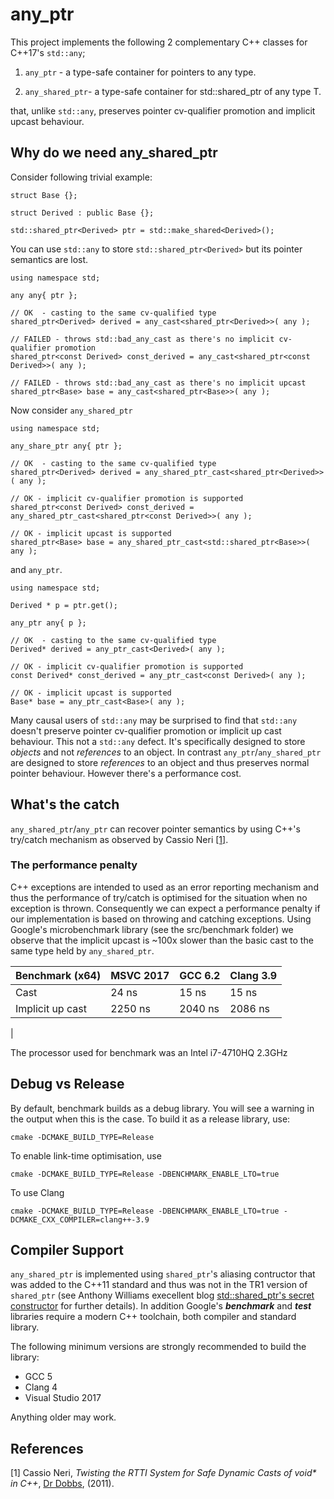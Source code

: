 # any_ptr
This project implements the following 2 complementary C++ classes for C++17's ```std::any```;

1. ```any_ptr``` - a type-safe container for pointers to any type. 

2. ```any_shared_ptr```- a type-safe container for std::shared_ptr<T> of any type T. 

that, unlike ```std::any```,  preserves pointer cv-qualifier promotion and implicit upcast behaviour. 

## Why do we need any_shared_ptr

Consider following trivial example:
```
struct Base {};

struct Derived : public Base {};

std::shared_ptr<Derived> ptr = std::make_shared<Derived>();
```
You can use ```std::any``` to store ```std::shared_ptr<Derived>``` but its pointer semantics are lost. 

```
using namespace std;

any any{ ptr };

// OK  - casting to the same cv-qualified type
shared_ptr<Derived> derived = any_cast<shared_ptr<Derived>>( any );  

// FAILED - throws std::bad_any_cast as there's no implicit cv-qualifier promotion
shared_ptr<const Derived> const_derived = any_cast<shared_ptr<const Derived>>( any );  

// FAILED - throws std::bad_any_cast as there's no implicit upcast
shared_ptr<Base> base = any_cast<shared_ptr<Base>>( any );
```
Now consider ```any_shared_ptr```
```
using namespace std;

any_share_ptr any{ ptr };

// OK  - casting to the same cv-qualified type
shared_ptr<Derived> derived = any_shared_ptr_cast<shared_ptr<Derived>>( any );  

// OK - implicit cv-qualifier promotion is supported
shared_ptr<const Derived> const_derived = any_shared_ptr_cast<shared_ptr<const Derived>>( any );  

// OK - implicit upcast is supported
shared_ptr<Base> base = any_shared_ptr_cast<std::shared_ptr<Base>>( any );  
```
and ```any_ptr```.
```
using namespace std;

Derived * p = ptr.get(); 

any_ptr any{ p };

// OK  - casting to the same cv-qualified type
Derived* derived = any_ptr_cast<Derived>( any );  

// OK - implicit cv-qualifier promotion is supported
const Derived* const_derived = any_ptr_cast<const Derived>( any );  

// OK - implicit upcast is supported
Base* base = any_ptr_cast<Base>( any );  
```
Many causal users of ```std::any``` may be surprised to find that ```std::any``` doesn't preserve pointer cv-qualifier promotion or implicit up cast behaviour. This not a ```std::any``` defect. It's specifically designed to store *objects* and not *references* to an object. In contrast ```any_ptr```/```any_shared_ptr``` are designed to store *references* to an object and thus preserves normal pointer behaviour. However there's a performance cost.
## What's the catch

```any_shared_ptr```/```any_ptr``` can recover pointer semantics by using C++'s try/catch mechanism as observed by Cassio Neri [[1]](#references).   

### The performance penalty
C++ exceptions are intended to used as an error reporting mechanism and thus the performance of try/catch is optimised for the situation when no exception is thrown. Consequently we can expect a performance penalty if our implementation is based on throwing and catching exceptions. Using Google's microbenchmark library (see the src/benchmark folder) we observe that the implicit upcast is ~100x slower than the basic cast to the same type held by ```any_shared_ptr```.

|Benchmark (x64) |MSVC 2017|GCC 6.2|Clang 3.9|
|-|-|-|-|
|Cast|24 ns|15 ns|15 ns|
|Implicit up cast|2250 ns|2040 ns|2086 ns|
|

The processor used for benchmark was an Intel i7-4710HQ 2.3GHz 

## Debug vs Release 
By default, benchmark builds as a debug library. You will see a warning in the output when this is the case. To build it as a release library, use:
```
cmake -DCMAKE_BUILD_TYPE=Release
```
To enable link-time optimisation, use
```
cmake -DCMAKE_BUILD_TYPE=Release -DBENCHMARK_ENABLE_LTO=true
```
To use Clang
```
cmake -DCMAKE_BUILD_TYPE=Release -DBENCHMARK_ENABLE_LTO=true -DCMAKE_CXX_COMPILER=clang++-3.9
```

## Compiler Support

```any_shared_ptr``` is implemented using ```shared_ptr```'s aliasing contructor that was added to the C++11 standard and thus was not in the TR1 version of ```shared_ptr``` (see Anthony Williams execellent blog [std::shared_ptr's secret constructor](https://www.justsoftwaresolutions.co.uk/cplusplus/shared-ptr-secret-constructor.html) for further details). In addition Google's ***benchmark*** and ***test*** libraries require a modern C++ toolchain, both compiler and standard library.

The following minimum versions are strongly recommended to build the library:  
* GCC 5  
* Clang 4  
* Visual Studio 2017  

Anything older may work.

## References

[1] Cassio Neri, _Twisting the RTTI System for Safe Dynamic Casts of void* in C++_, [Dr Dobbs](http://www.drdobbs.com/cpp/twisting-the-rtti-system-for-safe-dynami/229401004), (2011).
